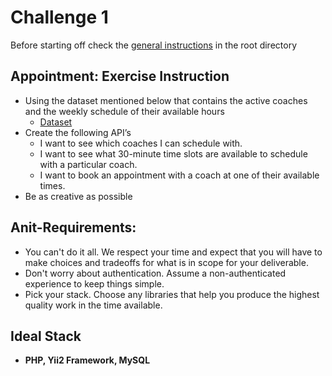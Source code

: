 # Challenge 1

Before starting off check the [general instructions](../Readme.md) in the root directory 

## Appointment: Exercise Instruction
* Using the dataset mentioned below that contains the active coaches and the weekly schedule of their available hours
    * [Dataset](Dataset.csv)
* Create the following API’s
    * I want to see which coaches I can schedule with.
    * I want to see what 30-minute time slots are available to schedule with a particular coach.
    * I want to book an appointment with a coach at one of their available times.
* Be as creative as possible

## Anit-Requirements:
* You can't do it all. We respect your time and expect that you will have to make choices and tradeoffs for what is in scope for your deliverable.
* Don't worry about authentication. Assume a non-authenticated experience to keep things simple.
* Pick your stack. Choose any libraries that help you produce the highest quality work in the time available.

## Ideal Stack
* **PHP, Yii2 Framework, MySQL**
